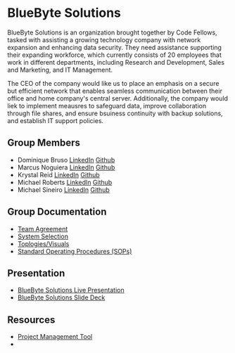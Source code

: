 # BlueByte Solutions

BlueByte Solutions is an organization brought together by Code Fellows, tasked with assisting a growing technology company with network expansion and enhancing data security. They need assistance supporting their expanding workforce, which currently consists of 20 employees that work in different departments, including Research and Development, Sales and Marketing, and IT Management.

The CEO of the company would like us to place an emphasis on a secure but efficient network that enables seamless communication between their office and home company's central server. Additionally, the company would liek to implement meausres to safeguard data, improve collaboration through file shares, and ensure bsuiness continuity with backup solutions, and establish IT support policies. 

## Group Members
- Dominique Bruso [LinkedIn](https://www.linkedin.com/in/dominique-bruso-7005b827a/) [Github](https://github.com/nbruno)
- Marcus Noguiera [LinkedIn](https://www.linkedin.com/in/marcusvno) [Github](https://github.com/marcusvno)
- Krystal Reid [LinkedIn](https://www.linkedin.com/in/krystalbsreid/) [Github](https://github.com/thechaoskrys)
- Michael Roberts [LinkedIn](https://www.linkedin.com/in/michael-roberts33/) [Github](https://github.com/Mjroberts7)
- Michael Sineiro [LinkedIn](https://www.linkedin.com/in/michael-sineiro-4784b517b/) [Github](https://github.com/KrustyKode)

## Group Documentation
- [Team Agreement](groupdocumentation/teamagreement.pdf)
- [System Selection](groupdocumentation/systemselection.pdf)
- [Toplogies/Visuals](groupdocumentation/topologies-visuals)
- [Standard Operating Procedures (SOPs)](groupdocumentation/sops)

## Presentation
- [BlueByte Solutions Live Presentation]()
- [BlueByte Solutions Slide Deck]()

## Resources
- [Project Management Tool](https://github.com/users/thechaoskrys/projects/2)
- 


